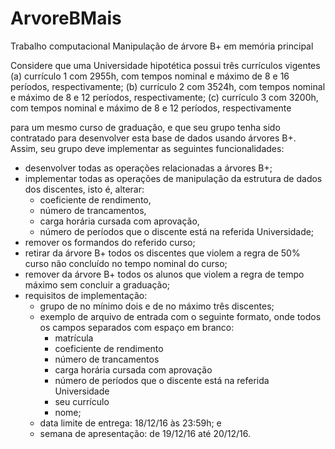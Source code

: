 # ArvoreBMais

Trabalho computacional
Manipulação de árvore B+ em memória principal

  Considere que uma Universidade hipotética possui três currículos vigentes
  (a) currículo 1 com 2955h, com tempos nominal e máximo de 8 e 16 períodos, respectivamente;
  (b) currículo 2 com 3524h, com tempos nominal e máximo de 8 e 12 períodos, respectivamente;
  (c) currículo 3 com 3200h, com tempos nominal e máximo de 8 e 12 períodos, respectivamente
 
 para um mesmo curso de graduação, e que seu grupo tenha sido contratado para desenvolver esta base de dados usando árvores B+.
 Assim, seu grupo deve implementar as seguintes funcionalidades:

  * desenvolver todas as operações relacionadas a árvores B+;
  * implementar todas as operações de manipulação da estrutura de dados dos discentes, isto é, alterar:
      * coeficiente de rendimento,
      * número de trancamentos,
      * carga horária cursada com aprovação,
      * número de períodos que o discente está na referida Universidade;
  * remover os formandos do referido curso;
  * retirar da árvore B+ todos os discentes que violem a regra de 50% curso não concluído no tempo nominal do curso;
  * remover da árvore B+ todos os alunos que violem a regra de tempo máximo sem concluir a graduação;
  * requisitos de implementação:
      * grupo de no mínimo dois e de no máximo três discentes;
      * exemplo de arquivo de entrada com o seguinte formato, onde todos os campos separados com espaço em branco:
          * matrícula
          * coeficiente de rendimento
          * número de trancamentos
          * carga horária cursada com aprovação
          * número de períodos que o discente está na referida Universidade
          * seu currículo
          * nome;
      * data limite de entrega: 18/12/16 às 23:59h; e
      * semana de apresentação: de 19/12/16 até 20/12/16.


